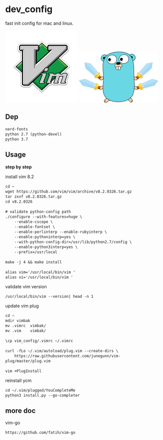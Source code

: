 # dev_config

fast init config for mac and linux.

<img src="static/vim.png" alt="vim-golang" width="230" />
<img src="static/golang.png" alt="golang" width="250" />

## Dep

```
nerd-fonts
python 2.7 (python-devel)
python 3.7
```

## Usage

**step by step**

install vim 8.2

```
cd ~
wget https://github.com/vim/vim/archive/v8.2.0326.tar.gz
tar zxvf v8.2.0326.tar.gz
cd v8.2.0326

# validate python-config path
./configure --with-features=huge \
    --enable-cscope \
    --enable-fontset \
    --enable-perlinterp --enable-rubyinterp \
    --enable-pythoninterp=yes \
    --with-python-config-dir=/usr/lib/python2.7/config \
    --enable-python3interp=yes \
    --prefix=/usr/local

make -j 4 && make install

alias vim='/usr/local/bin/vim '
alias vi='/usr/local/bin/vim '
```

validate vim version

```
/usr/local/bin/vim --version| head -n 1
```

update vim plug

```
cd ~
mdir vimbak
mv .vimrc  vimbak/
mv .vim    vimbak/

\cp vim_config/.vimrc ~/.vimrc

curl -fLo ~/.vim/autoload/plug.vim --create-dirs \
    https://raw.githubusercontent.com/junegunn/vim-plug/master/plug.vim

vim +PlugInstall
```

reinstall ycm

```
cd ~/.vim/plugged/YouCompleteMe
python3 install.py --go-completer
```

## more doc

vim-go

```
https://github.com/fatih/vim-go
```
